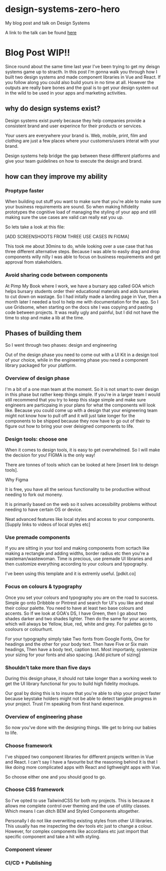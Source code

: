 # design-systems-zero-hero
My blog post and talk on Design Systems

A link to the talk can be found [here](https://www.figma.com/proto/KedEPuWZk0CXWWNAEf806cOZ/GOA?node-id=1692%3A35&scaling=scale-down)


# Blog Post WIP!!

Since round about the same time last year I've been trying to get my deisgn systems game up to stracth. In this post I'm gonna walk you through how I built two design systems and made component libraries in Vue and React. If you follow along you could also build yours in no time at all. However the outputs are really bare bones and the goal is to get your design system out in the wild to be used in your apps and marketing activities. 


## why do design systems exist? 

Design systems exist purely because they help companies provide a consistent brand and user experince for their products or services. 

Your users are everywhere your brand is. Web, mobile, print, film and clothing are just a few places where your customers/users interat with your brand.

Design systems help bridge the gap between these diffferent platforms and give your team guidelines on how to execute the design and brand.

## how can they improve my ability

### Proptype faster

When building out stuff you want to make sure that you're able to make sure your business requirements are sound. So when making hifidelity prototypes the cognitive load of managing the styling of your app and still making sure the use cases are valid can really eat you up. 

So lets take a look at this file:

[ADD SCREENSHOOTS FROM THREE USE CASES IN FIGMA]

This took me about 30mins to do, while looking over a use case that has three different alternative steps. Because I was able to easliy drag and drop components willy nilly I was able to focus on business requirements and get approval from stakeholders.


### Avoid sharing code between components

At Pimp My Book where I work, we have a bursary app called GOA which helps bursary students order their educational materials and aids bursaries to cut down on wastage. So I had initally made a landing page in Vue, then a month later I needed a tool to help me with documentation for the app. So I use Gridsome, when starting on the docs site I was copying and pasting code between projects. It was really ugly and painful, but I did not have the time to stop and make a lib at the time.

## Phases of building them

So I went through two phases: design and engineering

Out of the design phase you need to come out with a UI Kit in a design tool of your choice, while in the engineering phase you need a component library packaged for your platform. 

### Overview of design phase
I'm a bit of a one man team at the moment. So it is not smart to over design in this phase but rather keep things simple. If you're in a larger team I would still recommend that you try to keep this stage simple and make sure engineers are particpaing in your plans for what the components will look like. Because you could come up with a design that your enigneering team might not know how to pull off and it will just take longer for the components to be shipped because they now have to go out of their to figure out how to bring your over deisigned components to life. 

### Design tools: choose one

When it comes to design tools, it is easy to get overwhelmed. So I will make the decision for you! FIGMA is the only way!

There are tonnes of tools which can be looked at here [insert link to deisgn tools]. 

Why Figma

It is free, you have all the serious functionality to be productive without needing to fork out moneny. 

It is primarily based on the web so it solves accessibility problems without needing to have certain OS or device. 

Neat advanced features like local styles and access to your components. [Supply links to videos of local styles etc]

### Use premade components
If you are sitting in your tool and making components from scrtach like making a rectangle and adding widths, border radius etc then you're a wasteman/wastewoman. Time is precious, use premade UI libraries and then customize everything according to your colours and typography. 

I've been using this template and it is extremly useful. [pdkit.co]

### Focus on colours & typography

Once you set your colours and typography you are on the road to success. Simple go onto Dribbble or Pintrest and search for UI's you like and steal their colour palette. You need to have at least two base colours and accents. So If we look at GOA's DS, I have Green, then I go about two shades darker and two shades lighter. Then do the same for your accents, which will always be Yellow, blue, red, white and grey. For palettes go  to coolours or colourhunt.

For your typography simply take Two fonts from Google Fonts, One for headings and the other for your body text. Then have Five or Six main headings, Then have a body text, caption text. Most importanly, systemize your sizing for your fonts and also spacing. [Add picture of sizing]

 ### Shouldn’t take more than five days
During this design phase, it should not take longer than a working week to get the UI library functional for you to build high fidelity mockups. 

Our goal by doing this is to insure that you're able to ship your project faster because keystake holders might not be able to detect tanigble progress in your project. Trust I'm speaking from first hand experince. 




### Overview of engineering  phase

So now you've done with the designing things. We get to bring our babies to life. 

### Choose framework

I've shipped two component libraries for different projects written in Vue and React. I can't say I have a favourite but the reasoning behind it is that I like doing more complicated apps with React and ligthweight apps with Vue.

So choose either one and you should good to go.

###  Choose CSS framework

So I've opted to use TailwindCSS for both my projects. This is because it allows me complete control over theming and the use of utility classes. Which means I can ditch BEM and Styled Components altogether.

Personally I do not like overwriting existing styles from other UI libraries. This usually has me inspecting the dev tools etc just to change a colour. However, for complex components like accordians etc just import that specific component and take a hit with styling. 
### Component viewer

### CI/CD + Publishing
